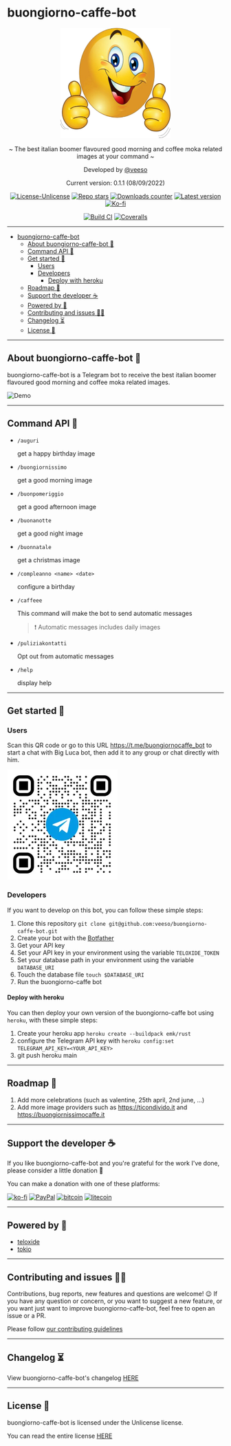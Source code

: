 # buongiorno-caffe-bot

<p align="center">
  <img src="/docs/images/buongiorno-caffe-bot.png" width="256" height="256" />
</p>

<p align="center">~ The best italian boomer flavoured good morning and coffee moka related images at your command ~</p>

<p align="center">Developed by <a href="https://veeso.github.io/" target="_blank">@veeso</a></p>
<p align="center">Current version: 0.1.1 (08/09/2022)</p>

<p align="center">
  <a href="https://opensource.org/licenses/Unlicense"
    ><img
      src="https://img.shields.io/badge/License-Unlicense-teal.svg"
      alt="License-Unlicense"
  /></a>
  <a href="https://github.com/veeso/buongiorno-caffe-bot/stargazers"
    ><img
      src="https://img.shields.io/github/stars/veeso/buongiorno-caffe-bot.svg"
      alt="Repo stars"
  /></a>
  <a href="https://crates.io/crates/buongiorno-caffe-bot"
    ><img
      src="https://img.shields.io/crates/d/buongiorno-caffe-bot.svg"
      alt="Downloads counter"
  /></a>
  <a href="https://crates.io/crates/buongiorno-caffe-bot"
    ><img
      src="https://img.shields.io/crates/v/buongiorno-caffe-bot.svg"
      alt="Latest version"
  /></a>
  <a href="https://ko-fi.com/veeso">
    <img
      src="https://img.shields.io/badge/donate-ko--fi-red"
      alt="Ko-fi"
  /></a>
</p>
<p align="center">
  <a href="https://github.com/veeso/buongiorno-caffe-bot/actions"
    ><img
      src="https://github.com/veeso/buongiorno-caffe-bot/workflows/Build/badge.svg"
      alt="Build CI"
  /></a>
  <a href="https://coveralls.io/github/veeso/buongiorno-caffe-bot"
    ><img
      src="https://coveralls.io/repos/github/veeso/buongiorno-caffe-bot/badge.svg"
      alt="Coveralls"
  /></a>
</p>

---

- [buongiorno-caffe-bot](#buongiorno-caffe-bot)
  - [About buongiorno-caffe-bot 📰](#about-buongiorno-caffe-bot-)
  - [Command API 🐚](#command-api-)
  - [Get started 🏁](#get-started-)
    - [Users](#users)
    - [Developers](#developers)
      - [Deploy with heroku](#deploy-with-heroku)
  - [Roadmap 🎯](#roadmap-)
  - [Support the developer ☕](#support-the-developer-)
  - [Powered by 💪](#powered-by-)
  - [Contributing and issues 🤝🏻](#contributing-and-issues-)
  - [Changelog ⏳](#changelog-)
  - [License 📃](#license-)

---

## About buongiorno-caffe-bot 📰

buongiorno-caffe-bot is a Telegram bot to receive the best italian boomer flavoured good morning and coffee moka related images.

![Demo](/docs/images/demo.gif)

---

## Command API 🐚

- `/auguri`

    get a happy birthday image

- `/buongiornissimo`

    get a good morning image

- `/buonpomeriggio`

    get a good afternoon image

- `/buonanotte`

    get a good night image

- `/buonnatale`

    get a christmas image

- `/compleanno <name> <date>`

    configure a birthday

- `/caffeee`

    This command will make the bot to send automatic messages

    > ❗ Automatic messages includes daily images

- `/puliziakontatti`

    Opt out from automatic messages

- `/help`

    display help

---

## Get started 🏁

### Users

Scan this QR code or go to this URL <https://t.me/buongiornocaffe_bot> to start a chat with Big Luca bot, then add it to any group or chat directly with him.

![telegram-qr](/docs/images/qr-code-md.webp)

### Developers

If you want to develop on this bot, you can follow these simple steps:

1. Clone this repository `git clone git@github.com:veeso/buongiorno-caffe-bot.git`
2. Create your bot with the [Botfather](https://t.me/botfather)
3. Get your API key
4. Set your API key in your environment using the variable `TELOXIDE_TOKEN`
5. Set your database path in your environment using the variable `DATABASE_URI`
6. Touch the database file `touch $DATABASE_URI`
7. Run the buongiorno-caffe bot

#### Deploy with heroku

You can then deploy your own version of the buongiorno-caffe bot using `heroku`, with these simple steps:

1. Create your heroku app `heroku create --buildpack emk/rust`
2. configure the Telegram API key with `heroku config:set TELEGRAM_API_KEY=<YOUR_API_KEY>`
3. git push heroku main

---

## Roadmap 🎯

1. Add more celebrations (such as valentine, 25th april, 2nd june, ...)
2. Add more image providers such as <https://ticondivido.it> and <https://buongiornissimocaffe.it>

---

## Support the developer ☕

If you like buongiorno-caffe-bot and you're grateful for the work I've done, please consider a little donation 🥳

You can make a donation with one of these platforms:

[![ko-fi](https://img.shields.io/badge/Ko--fi-F16061?style=for-the-badge&logo=ko-fi&logoColor=white)](https://ko-fi.com/veeso)
[![PayPal](https://img.shields.io/badge/PayPal-00457C?style=for-the-badge&logo=paypal&logoColor=white)](https://www.paypal.me/chrisintin)
[![bitcoin](https://img.shields.io/badge/Bitcoin-ff9416?style=for-the-badge&logo=bitcoin&logoColor=white)](https://btc.com/bc1qvlmykjn7htz0vuprmjrlkwtv9m9pan6kylsr8w)
[![litecoin](https://img.shields.io/badge/Litecoin-345d9d?style=for-the-badge&logo=Litecoin&logoColor=white)](https://blockchair.com/litecoin/address/ltc1q89a7f859gt7nuekvnuuc25wapkq2f8ny78mp8l)

---

## Powered by 💪

- [teloxide](https://github.com/teloxide/teloxide)
- [tokio](https://tokio.rs/)

---

## Contributing and issues 🤝🏻

Contributions, bug reports, new features and questions are welcome! 😉
If you have any question or concern, or you want to suggest a new feature, or you want just want to improve buongiorno-caffe-bot, feel free to open an issue or a PR.

Please follow [our contributing guidelines](CONTRIBUTING.md)

---

## Changelog ⏳

View buongiorno-caffe-bot's changelog [HERE](CHANGELOG.md)

---

## License 📃

buongiorno-caffe-bot is licensed under the Unlicense license.

You can read the entire license [HERE](LICENSE)
